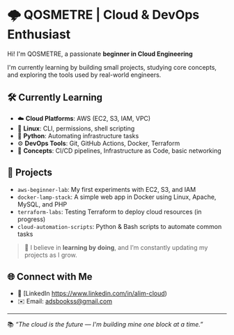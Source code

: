 # 🌩️ QOSMETRE | Cloud & DevOps Enthusiast

Hi! I'm QOSMETRE, a passionate **beginner in Cloud Engineering**

I'm currently learning by building small projects, studying core 
concepts, and exploring the tools used by real-world engineers.

## 🛠️ Currently Learning
- ☁️ **Cloud Platforms**: AWS (EC2, S3, IAM, VPC)
- 🐧 **Linux**: CLI, permissions, shell scripting
- 🐍 **Python**: Automating infrastructure tasks
- ⚙️ **DevOps Tools**: Git, GitHub Actions, Docker, Terraform
- 🧠 **Concepts**: CI/CD pipelines, Infrastructure as Code, basic networking

## 📂 Projects
- `aws-beginner-lab`: My first experiments with EC2, S3, and IAM  
- `docker-lamp-stack`: A simple web app in Docker using Linux, Apache, MySQL, and PHP  
- `terraform-labs`: Testing Terraform to deploy cloud resources (in progress)  
- `cloud-automation-scripts`: Python & Bash scripts to automate common tasks  

> 🔄 I believe in **learning by doing**, and I’m constantly updating my projects as I grow.

## 🌐 Connect with Me
- 🔗 [LinkedIn https://www.linkedin.com/in/alim-cloud) 
- ✉️ Email: adsbookss@gmail.com


---

📚 *“The cloud is the future — I'm building mine one block at a time.”*






